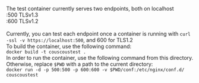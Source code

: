 The test container currently serves two endpoints, both on localhost<br/>
:500 TLSv1.3<br/>
:600 TLSv1.2<br/>
<br/>
Currently, you can test each endpoint once a container is running with `curl -ssl -v https://localhost:500`, and 600 for TLS1.2
<br/>
To build the container, use the following command:<br/>
`docker build -t couscoustest .`<br/>
In order to run the container, use the following command from this directory. Otherwise, replace `$PWD` with a path to the current directory:<br/>
`docker run -d -p 500:500 -p 600:600 -v $PWD/conf:/etc/nginx/conf.d/ couscoustest`

